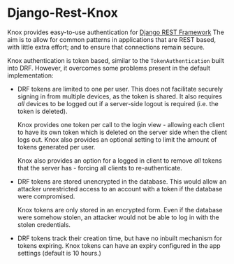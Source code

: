 # Django-Rest-Knox
Knox provides easy-to-use authentication for [Django REST Framework](https://www.django-rest-framework.org/)
The aim is to allow for common patterns in applications that are REST based,
with little extra effort; and to ensure that connections remain secure.

Knox authentication is token based, similar to the `TokenAuthentication` built
into DRF. However, it overcomes some problems present in the default implementation:

-   DRF tokens are limited to one per user. This does not facilitate securely
    signing in from multiple devices, as the token is shared. It also requires
    *all* devices to be logged out if a server-side logout is required (i.e. the
    token is deleted).

    Knox provides one token per call to the login view - allowing
    each client to have its own token which is deleted on the server side when the client
    logs out. Knox also provides an optional setting to limit the amount of tokens generated
    per user.

    Knox also provides an option for a logged in client to remove *all* tokens
    that the server has - forcing all clients to re-authenticate.

-   DRF tokens are stored unencrypted in the database. This would allow an attacker
    unrestricted access to an account with a token if the database were compromised.

    Knox tokens are only stored in an encrypted form. Even if the database were
    somehow stolen, an attacker would not be able to log in with the stolen
    credentials.

-   DRF tokens track their creation time, but have no inbuilt mechanism for tokens
    expiring. Knox tokens can have an expiry configured in the app settings (default is
    10 hours.)
